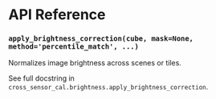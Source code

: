 # API Reference

### `apply_brightness_correction(cube, mask=None, method='percentile_match', ...)`

Normalizes image brightness across scenes or tiles.

See full docstring in `cross_sensor_cal.brightness.apply_brightness_correction`.

